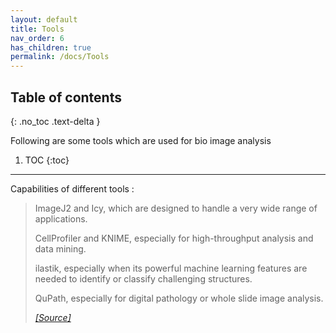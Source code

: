 ```yaml
---
layout: default
title: Tools
nav_order: 6
has_children: true
permalink: /docs/Tools
---
```


## Table of contents
{: .no_toc .text-delta }

Following are some tools which are used for bio image analysis

1. TOC
{:toc}

---

Capabilities of different tools :

> ImageJ2 and Icy, which are designed to handle a very wide range of applications.
>
> CellProfiler and KNIME, especially for high-throughput analysis and data mining.
>
> ilastik, especially when its powerful machine learning features are needed to identify or classify challenging structures.
>
> QuPath, especially for digital pathology or whole slide image analysis.
>
> <cite>[[Source]](https://petebankhead.gitbooks.io/imagej-intro/content/)</cite>

